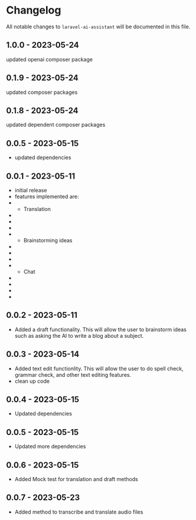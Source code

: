 # Changelog

All notable changes to `laravel-ai-assistant` will be documented in this file.

## 1.0.0 - 2023-05-24

updated openai composer package

## 0.1.9 - 2023-05-24

updated composer packages

## 0.1.8 - 2023-05-24

updated dependent composer packages

## 0.0.5 - 2023-05-15

- updated dependencies

## 0.0.1 - 2023-05-11

- initial release
- features implemented are:
- - Translation
- 
- 
- 
- - Brainstorming ideas
- 
- 
- 
- - Chat
- 
- 
- 
- 

## 0.0.2 - 2023-05-11

- Added a draft functionality. This will allow the user to brainstorm ideas such as asking the AI to write a blog about a subject.

## 0.0.3 - 2023-05-14

- Added text edit functionlity. This will allow the user to do spell check, grammar check, and other text editing features.
- clean up code

## 0.0.4 - 2023-05-15

- Updated dependencies

## 0.0.5 - 2023-05-15

- Updated more dependencies

## 0.0.6 - 2023-05-15

- Added Mock test for translation and draft methods

## 0.0.7 - 2023-05-23

- Added method to transcribe and translate audio files
